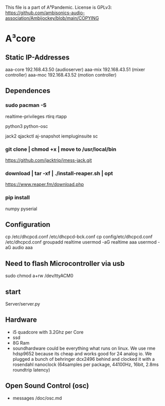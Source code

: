 This file is a part of A³Pandemic. License is GPLv3: https://github.com/ambisonics-audio-association/Ambijockey/blob/main/COPYING

# A³core

## Static IP-Addresses
aaa-core 192.168.43.50 (audioserver)
aaa-mix 192.168.43.51 (mixer controller)
aaa-moc 192.168.43.52 (motion controller)

## Dependences
### sudo pacman -S 
realtime-privileges
rtirq
rtapp

python3 
python-osc

jack2
qjackctl
aj-snapshot
iempluginsuite 
sc

### git clone | chmod +x | move to /usr/local/bin
https://github.com/jacktrip/jmess-jack.git

### download | tar -xf | ./install-reaper.sh | opt
https://www.reaper.fm/download.php

### pip install
numpy 
pyserial

## Configuration
cp /etc/dhcpcd.conf /etc/dhcpcd-bck.conf
cp config/etc/dhcpcd.conf /etc/dhcpcd.conf
groupadd realtime
usermod -aG realtime aaa
usermod -aG audio aaa

## Need to flash Microcontroller via usb
sudo chmod a+rw /dev/ttyACM0

## start
Server/server.py

## Hardware
- i5 quadcore with 3.2Ghz per Core
- ssd
- 8G Ram
- soundhardware could be everything what runs on linux. We use rme hdsp9652 because its cheap and works good for 24 analog io. We plugged a bunch of behringer dcx2496 behind and clocked it with a rosendahl nanoclock (64samples per package, 44100Hz, 16bit, 2.8ms roundtrip latency)

## Open Sound Control (osc)
- messages /doc/osc.md
